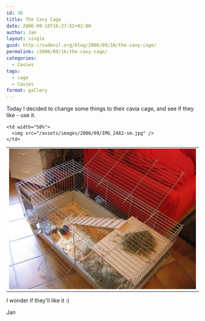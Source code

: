 ```yaml
---
id: 38
title: The Cavy Cage
date: 2006-09-16T16:27:52+02:00
author: Jan
layout: single
guid: http://sadevil.org/blog/2006/09/16/the-cavy-cage/
permalink: /2006/09/16/the-cavy-cage/
categories:
  - Cavies
tags:
  - cage
  - Cavies
format: gallery
---
```

Today I decided to change some things to their cavia cage, and see if they like - use it.

<table border="0" width="100%">
  <tr>
    <td width="50%">
      <img src="/assets/images/2006/09/IMG_2481-sm.jpg" />
    </td>
    
    <td width="50%">
      <img src="/assets/images/2006/09/IMG_2482-sm.jpg" />
    </td>
  </tr>
</table>

I wonder if they'll like it :)

Jan